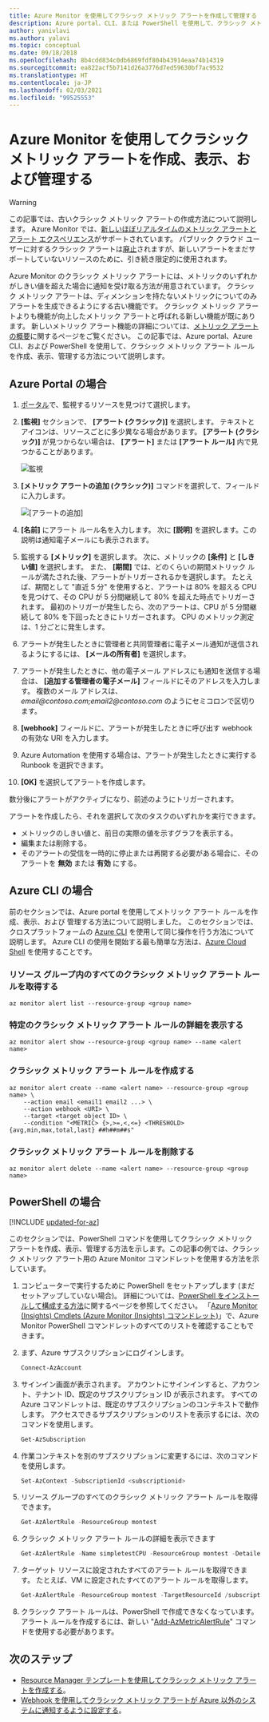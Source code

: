 ```yaml
---
title: Azure Monitor を使用してクラシック メトリック アラートを作成して管理する
description: Azure portal、CLI、または PowerShell を使用して、クラシック メトリック アラート ルールを作成、表示、管理する方法について説明します。
author: yanivlavi
ms.author: yalavi
ms.topic: conceptual
ms.date: 09/18/2018
ms.openlocfilehash: 8b4cdd834c0db6869fdf804b43914eaa74b14319
ms.sourcegitcommit: ea822acf5b7141d26a3776d7ed59630bf7ac9532
ms.translationtype: HT
ms.contentlocale: ja-JP
ms.lasthandoff: 02/03/2021
ms.locfileid: "99525553"
---
```

# <a name="create-view-and-manage-classic-metric-alerts-using-azure-monitor"></a>Azure Monitor を使用してクラシック メトリック アラートを作成、表示、および管理する

> [!WARNING]
> この記事では、古いクラシック メトリック アラートの作成方法について説明します。 Azure Monitor では、[新しいほぼリアルタイムのメトリック アラートとアラート エクスペリエンス](./alerts-overview.md)がサポートされています。 パブリック クラウド ユーザーに対するクラシック アラートは[廃止](./monitoring-classic-retirement.md)されますが、新しいアラートをまだサポートしていないリソースのために、引き続き限定的に使用されます。
>

Azure Monitor のクラシック メトリック アラートには、メトリックのいずれかがしきい値を超えた場合に通知を受け取る方法が用意されています。 クラシック メトリック アラートは、ディメンションを持たないメトリックについてのみアラートを生成できるようにする古い機能です。 クラシック メトリック アラートよりも機能が向上したメトリック アラートと呼ばれる新しい機能が既にあります。 新しいメトリック アラート機能の詳細については、[メトリック アラートの概要](./alerts-metric-overview.md)に関するページをご覧ください。 この記事では、Azure portal、Azure CLI、および PowerShell を使用して、クラシック メトリック アラート ルールを作成、表示、管理する方法について説明します。

## <a name="with-azure-portal"></a>Azure Portal の場合

1. [ポータル](https://portal.azure.com/)で、監視するリソースを見つけて選択します。

2. **[監視]** セクションで、 **[アラート (クラシック)]** を選択します。 テキストとアイコンは、リソースごとに多少異なる場合があります。 **[アラート (クラシック)]** が見つからない場合は、 **[アラート]** または **[アラート ルール]** 内で見つかることがあります。

    ![監視](media/alerts-classic-portal/AlertRulesButton.png)

3. **[メトリック アラートの追加 (クラシック)]** コマンドを選択して、フィールドに入力します。

    ![[アラートの追加]](media/alerts-classic-portal/AddAlertOnlyParamsPage.png)

4. **[名前]** にアラート ルール名を入力します。 次に **[説明]** を選択します。この説明は通知電子メールにも表示されます。

5. 監視する **[メトリック]** を選択します。 次に、メトリックの **[条件]** と **[しきい値]** を選択します。 また、 **[期間]** では、どのくらいの期間メトリック ルールが満たされた後、アラートがトリガーされるかを選択します。 たとえば、期間として "直近 5 分" を使用すると、アラートは 80% を超える CPU を見つけて、その CPU が 5 分間継続して 80% を超えた時点でトリガーされます。 最初のトリガーが発生したら、次のアラートは、CPU が 5 分間継続して 80% を下回ったときにトリガーされます。 CPU のメトリック測定は、1 分ごとに発生します。

6. アラートが発生したときに管理者と共同管理者に電子メール通知が送信されるようにするには、 **[メールの所有者]** を選択します。

7. アラートが発生したときに、他の電子メール アドレスにも通知を送信する場合は、 **[追加する管理者の電子メール]** フィールドにそのアドレスを入力します。 複数のメール アドレスは、*email\@contoso.com;email2\@contoso.com* のようにセミコロンで区切ります。

8. **[webhook]** フィールドに、アラートが発生したときに呼び出す webhook の有効な URI を入力します。

9. Azure Automation を使用する場合は、アラートが発生したときに実行する Runbook を選択できます。

10. **[OK]** を選択してアラートを作成します。

数分後にアラートがアクティブになり、前述のようにトリガーされます。

アラートを作成したら、それを選択して次のタスクのいずれかを実行できます。

* メトリックのしきい値と、前日の実際の値を示すグラフを表示する。
* 編集または削除する。
* そのアラートの受信を一時的に停止または再開する必要がある場合に、そのアラートを **無効** または **有効** にする。

## <a name="with-azure-cli"></a>Azure CLI の場合

前のセクションでは、Azure portal を使用してメトリック アラート ルールを作成、表示、および 管理する方法について説明しました。 このセクションでは、クロスプラットフォームの [Azure CLI](/cli/azure/get-started-with-azure-cli) を使用して同じ操作を行う方法について説明します。 Azure CLI の使用を開始する最も簡単な方法は、[Azure Cloud Shell](../../cloud-shell/overview.md) を使用することです。

### <a name="get-all-classic-metric-alert-rules-in-a-resource-group"></a>リソース グループ内のすべてのクラシック メトリック アラート ルールを取得する

```azurecli
az monitor alert list --resource-group <group name>
```

### <a name="see-details-of-a-particular-classic-metric-alert-rule"></a>特定のクラシック メトリック アラート ルールの詳細を表示する

```azurecli
az monitor alert show --resource-group <group name> --name <alert name>
```

### <a name="create-a-classic-metric-alert-rule"></a>クラシック メトリック アラート ルールを作成する

```azurecli
az monitor alert create --name <alert name> --resource-group <group name> \
    --action email <email1 email2 ...> \
    --action webhook <URI> \
    --target <target object ID> \
    --condition "<METRIC> {>,>=,<,<=} <THRESHOLD> {avg,min,max,total,last} ##h##m##s"
```

### <a name="delete-a-classic-metric-alert-rule"></a>クラシック メトリック アラート ルールを削除する

```azurecli
az monitor alert delete --name <alert name> --resource-group <group name>
```

## <a name="with-powershell"></a>PowerShell の場合

[!INCLUDE [updated-for-az](../../../includes/updated-for-az.md)]

このセクションでは、PowerShell コマンドを使用してクラシック メトリック アラートを作成、表示、管理する方法を示します。この記事の例では、クラシック メトリック アラート用の Azure Monitor コマンドレットを使用する方法を示しています。

1. コンピューターで実行するために PowerShell をセットアップします (まだセットアップしていない場合)。 詳細については、[PowerShell をインストールして構成する方法](/powershell/azure/)に関するページを参照してください。 「[Azure Monitor (Insights) Cmdlets (Azure Monitor (Insights) コマンドレット)](/powershell/module/az.applicationinsights)」で、Azure Monitor PowerShell コマンドレットのすべてのリストを確認することもできます。

2. まず、Azure サブスクリプションにログインします。

    ```powershell
    Connect-AzAccount
    ```

3. サインイン画面が表示されます。 アカウントにサインインすると、アカウント、テナント ID、既定のサブスクリプション ID が表示されます。 すべての Azure コマンドレットは、既定のサブスクリプションのコンテキストで動作します。 アクセスできるサブスクリプションのリストを表示するには、次のコマンドを使用します。

    ```powershell
    Get-AzSubscription
    ```

4. 作業コンテキストを別のサブスクリプションに変更するには、次のコマンドを使用します。

    ```powershell
    Set-AzContext -SubscriptionId <subscriptionid>
    ```

5. リソース グループのすべてのクラシック メトリック アラート ルールを取得できます。

    ```powershell
    Get-AzAlertRule -ResourceGroup montest
    ```

6. クラシック メトリック アラート ルールの詳細を表示できます

    ```powershell
    Get-AzAlertRule -Name simpletestCPU -ResourceGroup montest -DetailedOutput
    ```

7. ターゲット リソースに設定されたすべてのアラート ルールを取得できます。 たとえば、VM に設定されたすべてのアラート ルールを取得します。

    ```powershell
    Get-AzAlertRule -ResourceGroup montest -TargetResourceId /subscriptions/s1/resourceGroups/montest/providers/Microsoft.Compute/virtualMachines/testconfig
    ```

8. クラシック アラート ルールは、PowerShell で作成できなくなっています。 アラート ルールを作成するには、新しい "[Add-AzMetricAlertRule](/powershell/module/az.monitor/add-azmetricalertrule)" コマンドを使用する必要があります。

## <a name="next-steps"></a>次のステップ

- [Resource Manager テンプレートを使用してクラシック メトリック アラートを作成する](./alerts-enable-template.md)。
- [Webhook を使用してクラシック メトリック アラートが Azure 以外のシステムに通知するように設定する](./alerts-webhooks.md)。

